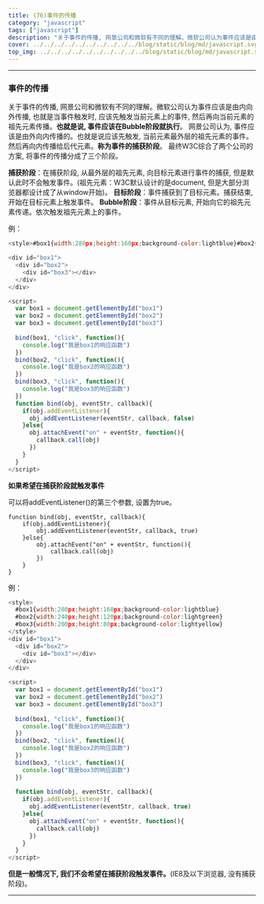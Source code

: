 ```yaml
---
title: (76)事件的传播
category: "javascript"
tags: ["javascript"]
description: "关于事件的传播, 网景公司和微软有不同的理解。微软公司认为事件应该是由内向外传播。网景公司认为, 事件应该是由外向内传播的。"
cover: ../../../../../../../../../../blog/static/blog/md/javascript.svg
top_img: ../../../../../../../../../../blog/static/blog/md/javascript.svg
---
```


***

### 事件的传播

关于事件的传播, 网景公司和微软有不同的理解。微软公司认为事件应该是由内向外传播, 也就是当事件触发时, 应该先触发当前元素上的事件, 然后再向当前元素的祖先元素传播。**也就是说, 事件应该在Bubble阶段就执行**。
网景公司认为, 事件应该是由外向内传播的。也就是说应该先触发, 当前元素最外层的祖先元素的事件。然后再向内传播给后代元素。**称为事件的捕获阶段**。
最终W3C综合了两个公司的方案, 将事件的传播分成了三个阶段。

**捕获阶段**：在捕获阶段, 从最外层的祖先元素, 向目标元素进行事件的捕获, 但是默认此时不会触发事件。(祖先元素：W3C默认设计的是document, 但是大部分浏览器都设计成了从window开始)。
**目标阶段**：事件捕获到了目标元素。捕获结束, 开始在目标元素上触发事件。
**Bubble阶段**：事件从目标元素, 开始向它的祖先元素传递。依次触发祖先元素上的事件。

例：



```js js
<style>#box1{width:280px;height:160px;background-color:lightblue}#box2{width:240px;height:120px;background-color:lightgreen}#box3{width:200px;height:80px;background-color:lightyellow}</style>

<div id="box1">
  <div id="box2">
    <div id="box3"></div>
  </div>
</div>

<script>
  var box1 = document.getElementById("box1")
  var box2 = document.getElementById("box2")
  var box3 = document.getElementById("box3")
  
  bind(box1, "click", function(){
    console.log("我是box1的响应函数")
  })
  bind(box2, "click", function(){
    console.log("我是box2的响应函数")
  })
  bind(box3, "click", function(){
    console.log("我是box3的响应函数")
  })
  function bind(obj, eventStr, callback){
    if(obj.addEventListener){
      obj.addEventListener(eventStr, callback, false)
    }else{
      obj.attachEvent("on" + eventStr, function(){
        callback.call(obj)
      })
    }
  }
</script>
```



**如果希望在捕获阶段就触发事件**

可以将addEventListener()的第三个参数, 设置为true。

    function bind(obj, eventStr, callback){
        if(obj.addEventListener){
            obj.addEventListener(eventStr, callback, true)
        }else{
            obj.attachEvent("on" + eventStr, function(){
                callback.call(obj)
            })
        }
    }


例：



```js js
<style>
  #box1{width:280px;height:160px;background-color:lightblue}
  #box2{width:240px;height:120px;background-color:lightgreen}
  #box3{width:200px;height:80px;background-color:lightyellow}
</style>
<div id="box1">
  <div id="box2">
    <div id="box3"></div>
  </div>
</div>

<script>
  var box1 = document.getElementById("box1")
  var box2 = document.getElementById("box2")
  var box3 = document.getElementById("box3")
  
  bind(box1, "click", function(){
    console.log("我是box1的响应函数")
  })
  bind(box2, "click", function(){
    console.log("我是box2的响应函数")
  })
  bind(box3, "click", function(){
    console.log("我是box3的响应函数")
  })
  
  function bind(obj, eventStr, callback){
    if(obj.addEventListener){
      obj.addEventListener(eventStr, callback, true)
    }else{
      obj.attachEvent("on" + eventStr, function(){
        callback.call(obj)
      })
    }
  }
</script>
```



**但是一般情况下, 我们不会希望在捕获阶段触发事件。**(IE8及以下浏览器, 没有捕获阶段)。


***
